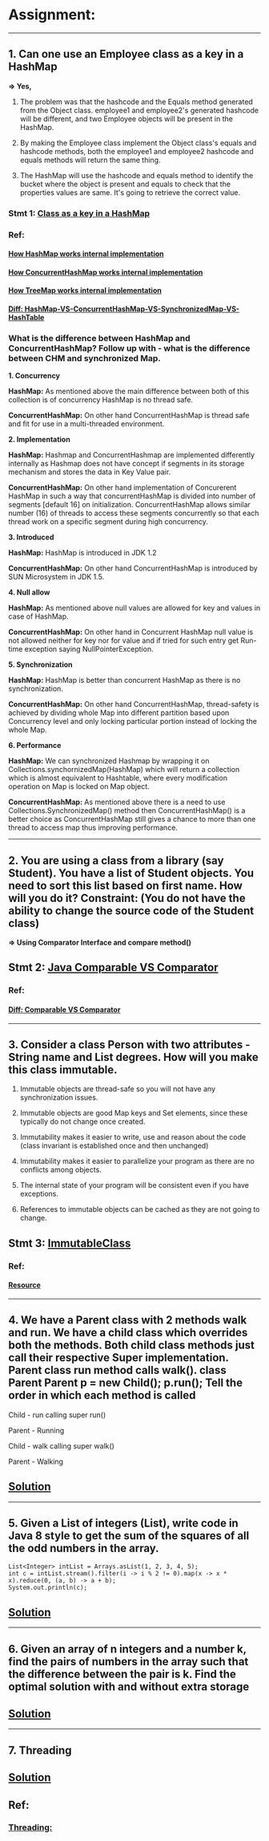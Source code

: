 # Assignment:

---


## 1. Can one use an Employee class as a key in a HashMap
**=> Yes,**
1. The problem was that the hashcode and the Equals method generated from the Object class. employee1 and employee2's generated hashcode will be different, and two Employee objects will be present in the HashMap.

2. By making the Employee class implement the Object class's equals and hashcode methods, both the employee1 and employee2 hashcode and equals methods will return the same thing.

3. The HashMap will use the hashcode and equals method to identify the bucket where the object is present and equals to check that the properties values are same. It's going to retrieve the correct value.

### Stmt 1: [Class as a key in a HashMap](https://github.com/Kalpesh14m/java-comparable-vs-comparator/blob/main/src/com/stmt1/HashMapDemo.java)

### Ref:
#### [How HashMap works internal implementation](https://javahungry.blogspot.com/2013/08/hashing-how-hash-map-works-in-java-or.html)
#### [How ConcurrentHashMap works internal implementation](https://javahungry.blogspot.com/2015/02/how-concurrenthashmap-works-in-java-internal-implementation.html)
#### [How TreeMap works internal implementation](https://javahungry.blogspot.com/2014/06/how-treemap-works-ten-treemap-java-interview-questions.html)
#### [Diff: HashMap-VS-ConcurrentHashMap-VS-SynchronizedMap-VS-HashTable](https://www.javainterviewpoint.com/java-concurrenthashmap/)

### What is the difference between HashMap and ConcurrentHashMap? Follow up with - what is the difference between CHM and synchronized Map.

**1. Concurrency**

**HashMap:** As mentioned above the main difference between both of this collection is of concurrency HashMap is no thread safe.	

**ConcurrentHashMap:** On other hand ConcurrentHashMap is thread safe and fit for use in a multi-threaded environment.


**2. Implementation**	

**HashMap:** Hashmap and ConcurrentHashmap are implemented differently internally as Hashmap does not have concept if segments in its storage mechanism and stores the data in Key Value pair.	

**ConcurrentHashMap:** On other hand implementation of Concurerent HashMap in such a way that concurrentHashMap is divided into number of segments [default 16] on initialization. ConcurrentHashMap allows similar number (16) of threads to access these segments concurrently so that each thread work on a specific segment during high concurrency.


**3.	Introduced**

**HashMap:** HashMap is introduced in JDK 1.2	

**ConcurrentHashMap:** On other hand ConcurrentHashMap is introduced by SUN Microsystem in JDK 1.5.


**4.	Null allow**

**HashMap:** As mentioned above null values are allowed for key and values in case of HashMap.	

**ConcurrentHashMap:** On other hand in Concurrent HashMap null value is not allowed neither for key nor for value and if tried for such entry get Run-time exception saying NullPointerException.


**5.	Synchronization**

**HashMap:** HashMap is better than concurrent HashMap as there is no synchronization.	

**ConcurrentHashMap:** On other hand ConcurrentHashMap, thread-safety is achieved by dividing whole Map into different partition based upon Concurrency level and only locking particular portion instead of locking the whole Map.


**6.	Performance**

**HashMap:** We can synchronized Hashmap by wrapping it on Collections.synchornizedMap(HashMap) which will return a collection which is almost equivalent to Hashtable, where every modification operation on Map is locked on Map object.	

**ConcurrentHashMap:** As mentioned above there is a need to use Collections.SynchronizedMap() method then ConcurrentHashMap() is a better choice as ConcurrentHashMap still gives a chance to more than one thread to access map thus improving performance.

---

## 2. You are using a class from a library (say Student). You have a list of Student objects. You need to sort this list based on first name. How will you do it? Constraint: (You do not have the ability to change the source code of the Student class)

**=> Using Comparator Interface and compare method()**

## Stmt 2: [Java Comparable VS Comparator](https://github.com/Kalpesh14m/java-comparable-vs-comparator/blob/main/src/com/stmt2/ListSort.java)
### Ref:
#### [Diff: Comparable VS Comparator](https://www.guru99.com/comparable-vs-comparator-java.html)

---

## 3. Consider a class Person with two attributes - String name and List<String> degrees. How will you make this class immutable.

1. Immutable objects are thread-safe so you will not have any synchronization issues.

2. Immutable objects are good Map keys and Set elements, since these typically do not change once created.

3. Immutability makes it easier to write, use and reason about the code (class invariant is established once and then unchanged)

4. Immutability makes it easier to parallelize your program as there are no conflicts among objects.

5. The internal state of your program will be consistent even if you have exceptions.

6. References to immutable objects can be cached as they are not going to change.

## Stmt 3: [ImmutableClass](https://github.com/Kalpesh14m/java-comparable-vs-comparator/blob/main/src/com/stmt3/ImmutableClass.java)
### Ref:
#### [Resource](https://javagoal.com/immutable-class-in-java/)

---

## 4. We have a Parent class with 2 methods walk and run. We have a child class which overrides both the methods. Both child class methods just call their respective Super implementation. Parent class run method calls walk(). class Parent Parent p = new Child(); p.run(); Tell the order in which each method is called

Child - run calling super run()

Parent - Running

Child - walk calling super walk()

Parent - Walking

## [Solution](https://github.com/Kalpesh14m/java-comparable-vs-comparator/blob/main/src/com/stmt5/A.java)

---

## 5. Given a List of integers (List<Integer>), write code in Java 8 style to get the sum of the squares of all the odd numbers in the array.

```
List<Integer> intList = Arrays.asList(1, 2, 3, 4, 5);
int c = intList.stream().filter(i -> i % 2 != 0).map(x -> x * x).reduce(0, (a, b) -> a + b);
System.out.println(c);
```
## [Solution](https://github.com/Kalpesh14m/java-comparable-vs-comparator/blob/main/src/com/stmt6/SquaresOfAllOdd.java)

---

## 6. Given an array of n integers and a number k, find the pairs of numbers in the array such that the difference between the pair is k. Find the optimal solution with and without extra storage

## [Solution](https://github.com/Kalpesh14m/java-comparable-vs-comparator/blob/main/src/com/stmt9/Stmt9.java)

---

## 7. Threading

## [Solution](https://github.com/Kalpesh14m/Assignment/tree/main/src/com/stmt4)

## Ref:
### [Threading:](https://javahungry.blogspot.com/p/threads.html)
